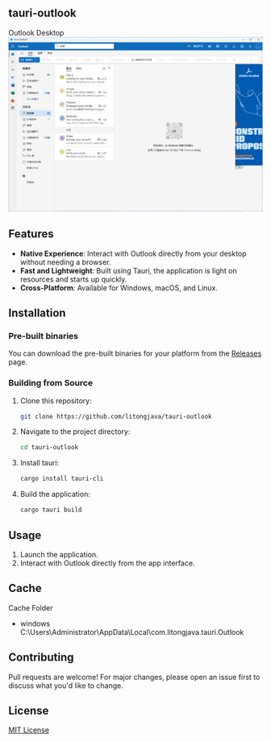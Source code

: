 ## tauri-outlook
Outlook Desktop
![1](readme_files/1.png)

## Features
* **Native Experience**: Interact with Outlook directly from your desktop without needing a browser.
* **Fast and Lightweight**: Built using Tauri, the application is light on resources and starts up quickly.
* **Cross-Platform**: Available for Windows, macOS, and Linux.

## Installation

### Pre-built binaries
You can download the pre-built binaries for your platform from the [Releases](https://github.com/litongjava/tauri-outlook/releases) page.

### Building from Source

1. Clone this repository:
    ```bash
    git clone https://github.com/litongjava/tauri-outlook
    ```
2. Navigate to the project directory:
    ```bash
    cd tauri-outlook
    ```
3. Install tauri:
    ```bash
    cargo install tauri-cli
    ```
4. Build the application:
    ```bash
    cargo tauri build
    ```

## Usage

1. Launch the application.
2. Interact with Outlook directly from the app interface.

## Cache
Cache Folder
- windows C:\Users\Administrator\AppData\Local\com.litongjava.tauri.Outlook
## Contributing

Pull requests are welcome! For major changes, please open an issue first to discuss what you'd like to change.

## License

[MIT License](LICENSE)


